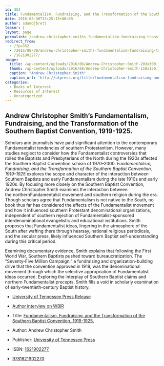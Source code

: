 ```yaml
---
id: 352
title: Fundamentalism, Fundraising, and the Transformation of the Southern Baptist Convention.
date: 2016-08-30T13:25:15+00:00
author: adamdjbrett
teaser: |
layout: page
permalink: /andrew-christopher-smiths-fundamentalism-fundraising-transformation-southern-baptist-convention-1919-1925/
redirect_from:
  - /?p=352
  - /2016/08/30/andrew-christopher-smiths-fundamentalism-fundraising-transformation-southern-baptist-convention-1919-1925/
  - /1621902277/
image:
  title: /wp-content/uploads/2016/08/Andrew-Christopher-Smith-203x300.jpg
  thumb: /wp-content/uploads/2016/08/Andrew-Christopher-Smith-150x150.jpg
  caption: "Andrew Christopher Smith"
  caption_url: 'http://utpress.org/title/fundamentalism-fundraising-and-the-transformation-of-the-southern-baptist-convention-1919-1925/'
categories:
  - Books of Interest
  - Resources of Interest
  - Uncategorized
---
```

## Andrew Christopher Smith&#8217;s Fundamentalism, Fundraising, and the Transformation of the Southern Baptist Convention, 1919-1925.

<!--more-->

Scholars and journalists have paid significant attention to the contemporary Fundamentalist tendencies of southern Protestantism. However, many studies neglect to consider how the Fundamentalist controversies that roiled the Baptists and Presbyterians of the North during the 1920s affected the Southern Baptist Convention schism of 1970–2000. _Fundamentalism, Fundraising, and the Transformation of the Southern Baptist Convention, 1919–1925_ explores the scope and character of the interaction between Southern Baptists and early Fundamentalism during the late 1910s and early 1920s. By focusing more closely on the Southern Baptist Convention, Andrew Christopher Smith examines the interaction between the northernFundamentalist movement and southern religion during the era. Though scholars agree that Fundamentalism is not native to the South, no book thus far has considered the effects of the Fundamentalist movement and how it influenced southern Protestant denominational organizations, independent of southern rejection of Fundamentalist-sponsored interdenominational evangelistic and educational institutions. Smith proposes that Fundamentalist ideas, lingering in the atmosphere of the South after wafting there through hearsay, national religious periodicals, and the secular press, likely influenced Southern Baptist self-understanding during this critical period.

Examining documentary evidence, Smith explains that following the First World War, Southern Baptists pushed toward bureaucratization. The “Seventy-Five Million Campaign,” a fundraising and organization-building drive that the convention approved in 1919, was the denominational movement through which the selective appropriation of Fundamentalist ideas occurred. Exploring the interplay of Southern Baptist claims and northern Fundamentalist precepts, Smith fills a void in scholarly examination of early-twentieth-century Baptist history.
- [University of Tennessee Press Release](http://utpress.org/title/fundamentalism-fundraising-and-the-transformation-of-the-southern-baptist-convention-1919-1925/)

- [Author interview on WBIR](http://www.wbir.com/life/faith/forgotten-pieces-of-southern-baptist-history/279772397)

- Title: [Fundamentalism, Fundraising, and the Transformation of the Southern Baptist Convention, 1919-1925.](http://utpress.org/title/fundamentalism-fundraising-and-the-transformation-of-the-southern-baptist-convention-1919-1925/)  
- Author: Andrew Christopher Smith  
- Publisher: [University of Tennessee Press](http://utpress.org/title/fundamentalism-fundraising-and-the-transformation-of-the-southern-baptist-convention-1919-1925/)  
- ISBN: [1621902277](https://www.amazon.com/Fundamentalism-Fundraising-Transformation-Southern-Convention/dp/1621902277), 
- [9781621902270](http://www.worldcat.org/title/fundamentalism-fundraising-and-the-transformation-of-the-southern-baptist-convention-1919-1925/oclc/926050300)
